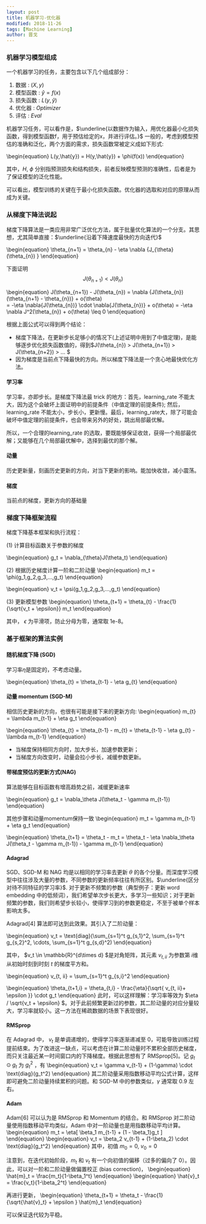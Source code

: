 ```yaml
---
layout: post
title: 机器学习-优化器
modified: 2018-11-26
tags: [Machine Learning]
author: 晋戈
---
```


### 机器学习模型组成

一个机器学习的任务，主要包含以下几个组成部分：

1. 数据       : $(X,y)$
2. 模型函数    : $\hat{y} = f(x)$
3. 损失函数    : $L(y,\hat{y})$
4. 优化器      : $Optimizer$
5. 评估       : $Eval$

机器学习任务，可以看作是，$\underline{以数据作为输入，用优化器最小化损失函数，得到模型函数f，用于预估给定的x，并进行评估。}$
一般的，考虑到模型预估的准确和泛化，两个方面的需求，损失函数常被定义成如下形式:

\begin{equation}
L(y,\hat{y}) = H(y,\hat{y}) + \phi(f(x))
\end{equation}

其中，$H$, $\phi$ 分别指预测损失和结构损失，前者反映模型预测的准确性，后者是为了保证模型的泛化性能。

可以看出，模型训练的关键在于最小化损失函数。优化器的选取和对应的原理从而成为关键。

### 从梯度下降法说起

梯度下降算法是一类应用非常广泛优化方法，属于批量优化算法的一个分支。其思想，尤其简单直接：$\underline{沿着下降速度最快的方向迭代}$

\begin{equation}
\theta_{n+1} = \theta_{n} - \eta \nabla {J_{\theta}(\theta_{n}) }
\end{equation}

下面证明 $$J(\theta_{n+1}) < J(\theta_{n}) $$

\begin{equation}
J(\theta_{n+1}) - J(\theta_{n}) 
= \nabla {J(\theta_{n})(\theta_{n+1} - \theta_{n})} + o(\theta)  
= -\eta \nabla{J(\theta_{n})} \cdot \nabla{J(\theta_{n})} + o(\theta)
= -\eta \nabla J^2(\theta_{n}) + o(\theta) \leq 0
\end{equation} 

根据上面公式可以得到两个结论：
- 梯度下降法，在更新步长足够小的情况下(上述证明中用到了中值定理)，是能够逐步优化损失函数值的，得到$J(\theta_{n}) > J(\theta_{n+1}) > J(\theta_{n+2}) > ... $
- 因为梯度是当前点下降最快的方向。所以梯度下降法是一个贪心地最快优化方法。


#### 学习率

学习率，亦即步长。是梯度下降法最 trick 的地方：首先，learning_rate 不能太大，因为这个会破坏上面证明中的前提条件（中值定理的前提条件); 然后，learning_rate 不能太小，步长小，更新慢。最后，learning_rate大，除了可能会破坏中值定理的前提条件，也会带来另外的好处，跳出局部最优解。

所以，一个合理的learning_rate 的选取，要既能够保证收敛，获得一个局部最优解；又能够在几个局部最优解中，选择到最优的那个解。

#### 动量

历史更新量，刻画历史更新的方向，对当下更新的影响。能加快收敛，减小震荡。

#### 梯度

当前点的梯度，更新方向的基础量

### 梯度下降框架流程

梯度下降基本框架和执行流程：

(1) 计算目标函数关于参数的梯度

\begin{equation}
g_t = \nabla_{\theta}J(\theta_t)
\end{equation}

(2) 根据历史梯度计算一阶和二阶动量
\begin{equation}
m_t = \phi(g_1,g_2,g_3,...,g_t)
\end{equation}

\begin{equation}
v_t = \psi(g_1,g_2,g_3,...,g_t)
\end{equation}


(3) 更新模型参数
\begin{equation}
\theta_{t+1} = \theta_{t} - \frac{1}{\sqrt{v_t + \epsilon}} m_t
\end{equation}

其中， $\epsilon$ 为平滑项，防止分母为零，通常取 1e-8。

### 基于框架的算法实例


#### 随机梯度下降 (SGD)

学习率$\eta$是固定的，不考虑动量。

\begin{equation}
\theta_{t} = \theta_{t-1} - \eta g_{t}
\end{equation}

#### 动量 momentum (SGD-M)
相信历史更新的方向，也很有可能是接下来的更新方向: 
\begin{equation}
m_{t} = \lambda m_{t-1}  + \eta g_t 
\end{equation}

\begin{equation}
\theta_{t} = \theta_{t-1} - m_{t} = \theta_{t-1} - \eta g_{t}  - \lambda m_{t-1}
\end{equation}

- 当梯度保持相同方向时，加大步长，加速参数更新；
- 当梯度方向改变时，动量会拉小步长，减缓参数更新。

#### 带梯度预估的更新方式(NAG)
算法能够在目标函数有增高趋势之前，减缓更新速率

\begin{equation}
g_t = \nabla_\theta J(\theta_t - \gamma m_{t-1})
\end{equation}

其他步骤和动量momentum保持一致
\begin{equation}
m_t = \gamma m_{t-1} + \eta g_t
\end{equation}

\begin{equation}
\theta_{t+1} = \theta_t - m_t 
= \theta_t - \eta \nabla_\theta J(\theta_t - \gamma m_{t-1}) - \gamma m_{t-1}
\end{equation}

#### Adagrad

SGD、SGD-M 和 NAG 均是以相同的学习率去更新 $\theta$ 的各个分量。而深度学习模型中往往涉及大量的参数，不同参数的更新频率往往有所区别。$\underline{区分对待不同特征的学习率}$. 对于更新不频繁的参数（典型例子：更新 word embedding 中的低频词），我们希望单次步长更大，多学习一些知识；对于更新频繁的参数，我们则希望步长较小，使得学习到的参数更稳定，不至于被单个样本影响太多。

Adagrad[4] 算法即可达到此效果。其引入了二阶动量：

\begin{equation}
v_t = \text{diag}(\sum_{s=1}^t g_{s,1}^2, \sum_{s=1}^t g_{s,2}^2, \cdots, \sum_{s=1}^t g_{s,d}^2)
\end{equation}

其中， $v_t \in \mathbb{R}^{d\times d} $是对角矩阵，其元素 $v_{t, ii}$ 为参数第 $i$维从初始时刻到时刻 $t$ 的梯度平方和。

\begin{equation}
v_{t, ii} = \sum_{s=1}^t g_{s,i}^2
\end{equation}

\begin{equation}
\theta_{t+1,i} = \theta_{t,i} - \frac{\eta}{\sqrt{ v_{t, ii}+ \epsilon }} \cdot g_t
\end{equation}
此时，可以这样理解：学习率等效为 $\eta / \sqrt{v_t + \epsilon} $。对于此前频繁更新过的参数，其二阶动量的对应分量较大，学习率就较小。这一方法在稀疏数据的场景下表现很好。
 
#### RMSprop
在 Adagrad 中， $v_t$ 是单调递增的，使得学习率逐渐递减至 0，可能导致训练过程提前结束。为了改进这一缺点，可以考虑在计算二阶动量时不累积全部历史梯度，而只关注最近某一时间窗口内的下降梯度。根据此思想有了 RMSprop[5]。记 $g_t \odot g_t$ 为 $g_t^2$ ，有
\begin{equation}
v_t = \gamma v_{t-1} + (1-\gamma) \cdot \text{diag}(g_t^2)
\end{equation}
其二阶动量采用指数移动平均公式计算，这样即可避免二阶动量持续累积的问题。和 SGD-M 中的参数类似，$\gamma$ 通常取 0.9 左右。

#### Adam
Adam[6] 可以认为是 RMSprop 和 Momentum 的结合。和 RMSprop 对二阶动量使用指数移动平均类似，Adam 中对一阶动量也是用指数移动平均计算。
\begin{equation}
m_t = \eta[ \beta_1 m_{t-1} + (1 - \beta_1)g_t ]
\end{equation}
\begin{equation}
v_t = \beta_2 v_{t-1} + (1-\beta_2) \cdot \text{diag}(g_t^2)
\end{equation}
其中，初值
$m_0 = 0$, $v_0 = 0$

注意到，在迭代初始阶段，$m_t$ 和 $v_t$ 有一个向初值的偏移（过多的偏向了 0）。因此，可以对一阶和二阶动量做偏置校正 (bias correction)，
\begin{equation}
\hat{m}_t = \frac{m_t}{1-\beta_1^t}
\end{equation}
\begin{equation}
\hat{v}_t = \frac{v_t}{1-\beta_2^t}
\end{equation}

再进行更新，
\begin{equation}
\theta_{t+1} = \theta_t - \frac{1}{\sqrt{\hat{v}_t} + \epsilon } \hat{m}_t
\end{equation}

可以保证迭代较为平稳。

